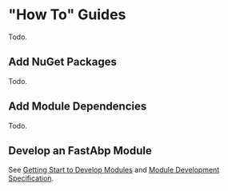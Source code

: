 # "How To" Guides
Todo.

## Add NuGet Packages
Todo.

## Add Module Dependencies
Todo.

## Develop an FastAbp Module
See [Getting Start to Develop Modules](/docs/Getting-Start-to-Develop-Modules.md) and [Module Development Specification](/docs/Module-Development-Specification.md#contribute-to-easyabp).
